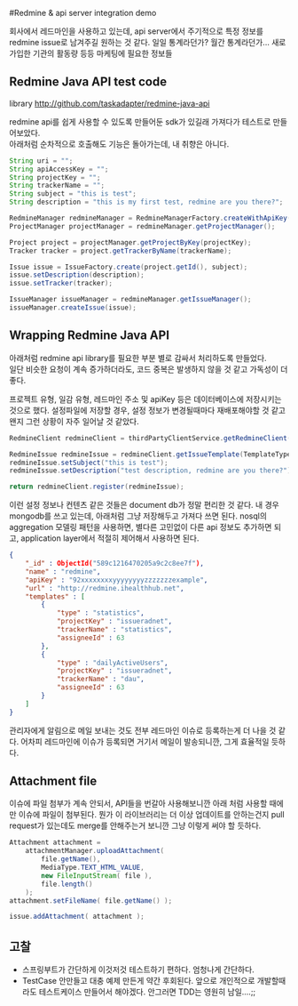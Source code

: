 #Redmine & api server integration demo

회사에서 레드마인을 사용하고 있는데, api server에서 주기적으로 특정 정보를 redmine issue로 남겨주길 원하는 것 같다. 일일 통계라던가? 월간 통계라던가... 새로 가입한 기관의 활동량 등등 마케팅에 필요한 정보들


## Redmine Java API test code

library <http://github.com/taskadapter/redmine-java-api>

redmine api를 쉽게 사용할 수 있도록 만들어둔 sdk가 있길래 가져다가 테스트로 만들어보았다.  
아래처럼 순차적으로 호출해도 기능은 돌아가는데, 내 취향은 아니다.

```java
String uri = "";
String apiAccessKey = "";
String projectKey = "";
String trackerName = "";
String subject = "this is test";
String description = "this is my first test, redmine are you there?";

RedmineManager redmineManager = RedmineManagerFactory.createWithApiKey(uri, apiAccessKey);
ProjectManager projectManager = redmineManager.getProjectManager();

Project project = projectManager.getProjectByKey(projectKey);
Tracker tracker = project.getTrackerByName(trackerName);

Issue issue = IssueFactory.create(project.getId(), subject);
issue.setDescription(description);
issue.setTracker(tracker);

IssueManager issueManager = redmineManager.getIssueManager();
issueManager.createIssue(issue);

```

## Wrapping Redmine Java API

아래처럼 redmine api library를 필요한 부분 별로 감싸서 처리하도록 만들었다.  
일단 비슷한 요청이 계속 증가하더라도, 코드 중복은 발생하지 않을 것 같고 가독성이 더 좋다.  

프로젝트 유형, 일감 유형, 레드마인 주소 및 apiKey 등은 데이터베이스에 저장시키는 것으로 했다. 설정파일에 저장할 경우, 설정 정보가 변경될때마다 재배포해야할 것 같고 왠지 그런 상황이 자주 일어날 것 같았다.

```java
RedmineClient redmineClient = thirdPartyClientService.getRedmineClient();

RedmineIssue redmineIssue = redmineClient.getIssueTemplate(TemplateType.STATISTICS);
redmineIssue.setSubject("this is test");
redmineIssue.setDescription("test description, redmine are you there?");

return redmineClient.register(redmineIssue);
```

이런 설정 정보나 컨텐츠 같은 것들은 document db가 정말 편리한 것 같다. 내 경우 mongodb를 쓰고 있는데, 아래처럼 그냥 저장해두고 가져다 쓰면 된다. nosql의 aggregation 모델링 패턴을 사용하면, 별다른 고민없이 다른 api 정보도 추가하면 되고, application layer에서 적절히 제어해서 사용하면 된다.

```json
{
    "_id" : ObjectId("589c1216470205a9c2c8ee7f"),
    "name" : "redmine",
    "apiKey" : "92xxxxxxxxyyyyyyyyzzzzzzzexample",
    "url" : "http://redmine.ihealthhub.net",
    "templates" : [ 
        {
            "type" : "statistics",
            "projectKey" : "issueradnet",
            "trackerName" : "statistics",
            "assigneeId" : 63
        },
        {
            "type" : "dailyActiveUsers",
            "projectKey" : "issueradnet",
            "trackerName" : "dau",
            "assigneeId" : 63
        }        
    ]
}
```

관리자에게 알림으로 메일 보내는 것도 전부 레드마인 이슈로 등록하는게 더 나을 것 같다. 어차피 레드마인에 이슈가 등록되면 거기서 메일이 발송되니깐, 그게 효율적일 듯하다.

## Attachment file

이슈에 파일 첨부가 계속 안되서, API들을 번갈아 사용해보니깐 아래 처럼 사용할 때에만 이슈에 파일이 첨부된다. 뭔가 이 라이브러리는 더 이상 업데이트를 안하는건지 pull request가 있는데도 merge를 안해주는거 보니깐 그냥 이렇게 써야 할 듯하다.

```java
Attachment attachment = 
	attachmentManager.uploadAttachment(
		file.getName(),
		MediaType.TEXT_HTML_VALUE,
		new FileInputStream( file ),
		file.length()
	);
attachment.setFileName( file.getName() );

issue.addAttachment( attachment );
```

## 고찰

* 스프링부트가 간단하게 이것저것 테스트하기 편하다. 엄청나게 간단하다.
* TestCase 안만들고 대충 예제 만든게 약간 후회된다. 앞으로 개인적으로 개발할때라도 테스트케이스 만들어서 해야겠다. 안그러면 TDD는 영원히 남일....;;
